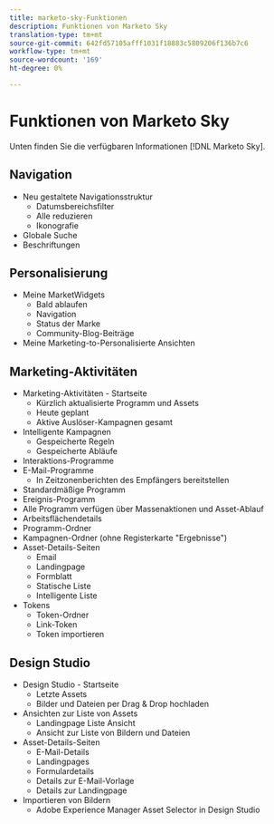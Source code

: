 ```yaml
---
title: marketo-sky-Funktionen
description: Funktionen von Marketo Sky
translation-type: tm+mt
source-git-commit: 642fd57105afff1031f18883c5809206f136b7c6
workflow-type: tm+mt
source-wordcount: '169'
ht-degree: 0%

---
```



# Funktionen von Marketo Sky

Unten finden Sie die verfügbaren Informationen [!DNL Marketo Sky].

## Navigation

* Neu gestaltete Navigationsstruktur
   * Datumsbereichsfilter
   * Alle reduzieren
   * Ikonografie
* Globale Suche
* Beschriftungen

## Personalisierung

* Meine MarketWidgets
   * Bald ablaufen
   * Navigation
   * Status der Marke
   * Community-Blog-Beiträge
* Meine Marketing-to-Personalisierte Ansichten

## Marketing-Aktivitäten

* Marketing-Aktivitäten - Startseite
   * Kürzlich aktualisierte Programm und Assets
   * Heute geplant
   * Aktive Auslöser-Kampagnen gesamt
* Intelligente Kampagnen
   * Gespeicherte Regeln
   * Gespeicherte Abläufe
* Interaktions-Programme
* E-Mail-Programme
   * In Zeitzonenberichten des Empfängers bereitstellen
* Standardmäßige Programm
* Ereignis-Programm
* Alle Programm verfügen über Massenaktionen und Asset-Ablauf
* Arbeitsflächendetails
* Programm-Ordner
* Kampagnen-Ordner (ohne Registerkarte &quot;Ergebnisse&quot;)
* Asset-Details-Seiten
   * Email
   * Landingpage
   * Formblatt
   * Statische Liste
   * Intelligente Liste
* Tokens
   * Token-Ordner
   * Link-Token
   * Token importieren

## Design Studio

* Design Studio - Startseite
   * Letzte Assets
   * Bilder und Dateien per Drag &amp; Drop hochladen
* Ansichten zur Liste von Assets
   * Landingpage Liste Ansicht
   * Ansicht zur Liste von Bildern und Dateien
* Asset-Details-Seiten
   * E-Mail-Details
   * Landingpages
   * Formulardetails
   * Details zur E-Mail-Vorlage
   * Details zur Landingpage
* Importieren von Bildern
   * Adobe Experience Manager Asset Selector in Design Studio
